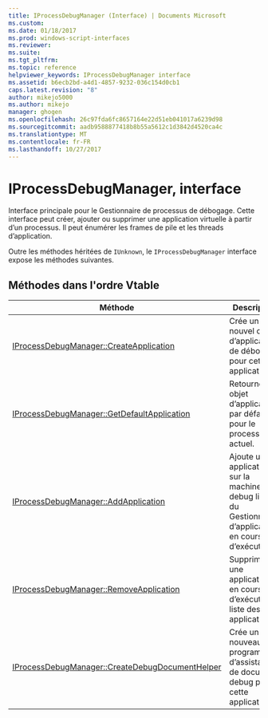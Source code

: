 ```yaml
---
title: IProcessDebugManager (Interface) | Documents Microsoft
ms.custom: 
ms.date: 01/18/2017
ms.prod: windows-script-interfaces
ms.reviewer: 
ms.suite: 
ms.tgt_pltfrm: 
ms.topic: reference
helpviewer_keywords: IProcessDebugManager interface
ms.assetid: b6ecb2bd-a4d1-4857-9232-036c154d0cb1
caps.latest.revision: "8"
author: mikejo5000
ms.author: mikejo
manager: ghogen
ms.openlocfilehash: 26c97fda6fc8657164e22d51eb041017a6239d98
ms.sourcegitcommit: aadb9588877418b8b55a5612c1d3842d4520ca4c
ms.translationtype: MT
ms.contentlocale: fr-FR
ms.lasthandoff: 10/27/2017
---
```

# <a name="iprocessdebugmanager-interface"></a>IProcessDebugManager, interface
Interface principale pour le Gestionnaire de processus de débogage. Cette interface peut créer, ajouter ou supprimer une application virtuelle à partir d’un processus. Il peut énumérer les frames de pile et les threads d’application.  
  
 Outre les méthodes héritées de `IUnknown`, le `IProcessDebugManager` interface expose les méthodes suivantes.  
  
## <a name="methods-in-vtable-order"></a>Méthodes dans l'ordre Vtable  
  
|Méthode|Description|  
|------------|-----------------|  
|[IProcessDebugManager::CreateApplication](../../winscript/reference/iprocessdebugmanager-createapplication.md)|Crée un nouvel objet d’application de débogage pour cette application.|  
|[IProcessDebugManager::GetDefaultApplication](../../winscript/reference/iprocessdebugmanager-getdefaultapplication.md)|Retourne un objet d’application par défaut pour le processus actuel.|  
|[IProcessDebugManager::AddApplication](../../winscript/reference/iprocessdebugmanager-addapplication.md)|Ajoute une application sur la machine debug liste du Gestionnaire d’applications en cours d’exécution.|  
|[IProcessDebugManager::RemoveApplication](../../winscript/reference/iprocessdebugmanager-removeapplication.md)|Supprime une application en cours d’exécution la liste des applications.|  
|[IProcessDebugManager::CreateDebugDocumentHelper](../../winscript/reference/iprocessdebugmanager-createdebugdocumenthelper.md)|Crée un nouveau programme d’assistance de document debug pour cette application.|